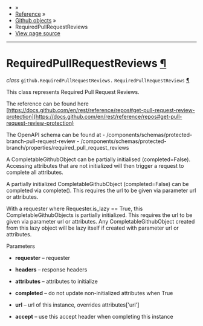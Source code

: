 - »
- [Reference](https://pygithub.readthedocs.io/en/stable/reference.html) »
- [Github objects](https://pygithub.readthedocs.io/en/stable/github_objects.html) »
- RequiredPullRequestReviews
- [View page source](https://pygithub.readthedocs.io/en/stable/_sources/github_objects/RequiredPullRequestReviews.rst.txt)

* * *

# RequiredPullRequestReviews [¶](https://pygithub.readthedocs.io/en/stable/github_objects/RequiredPullRequestReviews.html\#requiredpullrequestreviews "Permalink to this headline")

_class_ `github.RequiredPullRequestReviews.` `RequiredPullRequestReviews` [¶](https://pygithub.readthedocs.io/en/stable/github_objects/RequiredPullRequestReviews.html#github.RequiredPullRequestReviews.RequiredPullRequestReviews "Permalink to this definition")

This class represents Required Pull Request Reviews.

The reference can be found here
[https://docs.github.com/en/rest/reference/repos#get-pull-request-review-protection](https://docs.github.com/en/rest/reference/repos#get-pull-request-review-protection)

The OpenAPI schema can be found at
\- /components/schemas/protected-branch-pull-request-review
\- /components/schemas/protected-branch/properties/required\_pull\_request\_reviews

A CompletableGithubObject can be partially initialised (completed=False). Accessing attributes that are not
initialized will then trigger a request to complete all attributes.

A partially initialized CompletableGithubObject (completed=False) can be completed
via complete(). This requires the url to be given via parameter url or attributes.

With a requester where Requester.is\_lazy == True, this CompletableGithubObjects is
partially initialized. This requires the url to be given via parameter url or attributes.
Any CompletableGithubObject created from this lazy object will be lazy itself if created with
parameter url or attributes.

Parameters

- **requester** – requester

- **headers** – response headers

- **attributes** – attributes to initialize

- **completed** – do not update non-initialized attributes when True

- **url** – url of this instance, overrides attributes\['url'\]

- **accept** – use this accept header when completing this instance
